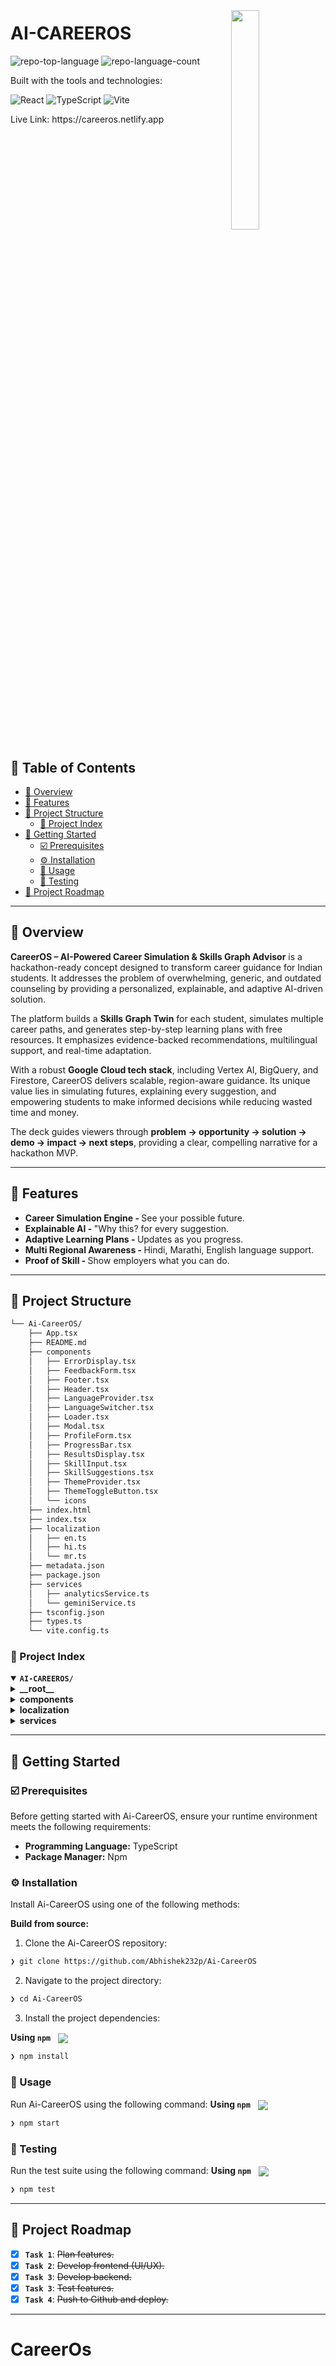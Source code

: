 <div align="left" style="position: relative;">
<img src="https://img.icons8.com/external-tal-revivo-duo-tal-revivo/100/external-markdown-a-lightweight-markup-language-with-plain-text-formatting-syntax-logo-duo-tal-revivo.png" align="right" width="30%" style="margin: -20px 0 0 20px;">
<h1>AI-CAREEROS</h1>
<p align="left">
	<img src="https://img.shields.io/github/languages/top/Abhishek232p/Ai-CareerOS?style=plastic&color=b300ff" alt="repo-top-language">
	<img src="https://img.shields.io/github/languages/count/Abhishek232p/Ai-CareerOS?style=plastic&color=b300ff" alt="repo-language-count">
</p>
<p align="left">Built with the tools and technologies:</p>
<p align="left">
	<img src="https://img.shields.io/badge/React-61DBFB.svg?style=plastic&logo=React&logoColor=white" alt="React">
	<img src="https://img.shields.io/badge/TypeScript-3178C6.svg?style=plastic&logo=TypeScript&logoColor=black" alt="TypeScript">
	<img src="https://img.shields.io/badge/Vite-41D1FF.svg?style=plastic&logo=Vite&logoColor=white" alt="Vite">
</p>
<p>Live Link: https://careeros.netlify.app</p>
</div>
<br clear="right">

## 🔗 Table of Contents

- [📍 Overview](#-overview)
- [👾 Features](#-features)
- [📁 Project Structure](#-project-structure)
  - [📂 Project Index](#-project-index)
- [🚀 Getting Started](#-getting-started)
  - [☑️ Prerequisites](#-prerequisites)
  - [⚙️ Installation](#-installation)
  - [🤖 Usage](#🤖-usage)
  - [🧪 Testing](#🧪-testing)
- [📌 Project Roadmap](#-project-roadmap)
---

## 📍 Overview
<p>
    <strong>CareerOS – AI-Powered Career Simulation & Skills Graph Advisor</strong> is a hackathon-ready concept designed to transform career guidance for Indian students. It addresses the problem of overwhelming, generic, and outdated counseling by providing a personalized, explainable, and adaptive AI-driven solution.
  </p>
  <p>
    The platform builds a <strong>Skills Graph Twin</strong> for each student, simulates multiple career paths, and generates step-by-step learning plans with free resources. It emphasizes evidence-backed recommendations, multilingual support, and real-time adaptation.
  </p>
  <p>
    With a robust <strong>Google Cloud tech stack</strong>, including Vertex AI, BigQuery, and Firestore, CareerOS delivers scalable, region-aware guidance. Its unique value lies in simulating futures, explaining every suggestion, and empowering students to make informed decisions while reducing wasted time and money.
  </p>
  <p>
    The deck guides viewers through <strong>problem → opportunity → solution → demo → impact → next steps</strong>, providing a clear, compelling narrative for a hackathon MVP.
  </p>
  
---

## 👾 Features
<ul>
	<li><b>Career Simulation Engine - </b> See your possible future.</li>
	<li><b>Explainable AI - </b>"Why this? for every suggestion.</li>
	<li><b>Adaptive Learning Plans - </b>Updates as you progress.</li>
	<li><b>Multi Regional Awareness - </b>Hindi, Marathi, English language support.</li>
	<li><b>Proof of Skill - </b>Show employers what you can do.</li>
</ul>

---

## 📁 Project Structure

```sh
└── Ai-CareerOS/
    ├── App.tsx
    ├── README.md
    ├── components
    │   ├── ErrorDisplay.tsx
    │   ├── FeedbackForm.tsx
    │   ├── Footer.tsx
    │   ├── Header.tsx
    │   ├── LanguageProvider.tsx
    │   ├── LanguageSwitcher.tsx
    │   ├── Loader.tsx
    │   ├── Modal.tsx
    │   ├── ProfileForm.tsx
    │   ├── ProgressBar.tsx
    │   ├── ResultsDisplay.tsx
    │   ├── SkillInput.tsx
    │   ├── SkillSuggestions.tsx
    │   ├── ThemeProvider.tsx
    │   ├── ThemeToggleButton.tsx
    │   └── icons
    ├── index.html
    ├── index.tsx
    ├── localization
    │   ├── en.ts
    │   ├── hi.ts
    │   └── mr.ts
    ├── metadata.json
    ├── package.json
    ├── services
    │   ├── analyticsService.ts
    │   └── geminiService.ts
    ├── tsconfig.json
    ├── types.ts
    └── vite.config.ts
```


### 📂 Project Index
<details open>
	<summary><b><code>AI-CAREEROS/</code></b></summary>
	<details> <!-- __root__ Submodule -->
		<summary><b>__root__</b></summary>
		<blockquote>
			<table>
			<tr>
				<td><b><a href='https://github.com/Abhishek232p/Ai-CareerOS/blob/master/types.ts'>types.ts</a></b></td>
				<td></td>
			</tr>
			<tr>
				<td><b><a href='https://github.com/Abhishek232p/Ai-CareerOS/blob/master/tsconfig.json'>tsconfig.json</a></b></td>
				<td></td>
			</tr>
			<tr>
				<td><b><a href='https://github.com/Abhishek232p/Ai-CareerOS/blob/master/App.tsx'>App.tsx</a></b></td>
				<td></td>
			</tr>
			<tr>
				<td><b><a href='https://github.com/Abhishek232p/Ai-CareerOS/blob/master/metadata.json'>metadata.json</a></b></td>
				<td></td>
			</tr>
			<tr>
				<td><b><a href='https://github.com/Abhishek232p/Ai-CareerOS/blob/master/package.json'>package.json</a></b></td>
				<td></td>
			</tr>
			<tr>
				<td><b><a href='https://github.com/Abhishek232p/Ai-CareerOS/blob/master/vite.config.ts'>vite.config.ts</a></b></td>
				<td></td>
			</tr>
			<tr>
				<td><b><a href='https://github.com/Abhishek232p/Ai-CareerOS/blob/master/index.html'>index.html</a></b></td>
				<td></td>
			</tr>
			<tr>
				<td><b><a href='https://github.com/Abhishek232p/Ai-CareerOS/blob/master/index.tsx'>index.tsx</a></b></td>
				<td></td>
			</tr>
			</table>
		</blockquote>
	</details>
	<details> <!-- components Submodule -->
		<summary><b>components</b></summary>
		<blockquote>
			<table>
			<tr>
				<td><b><a href='https://github.com/Abhishek232p/Ai-CareerOS/blob/master/components/SkillInput.tsx'>SkillInput.tsx</a></b></td>
				<td></td>
			</tr>
			<tr>
				<td><b><a href='https://github.com/Abhishek232p/Ai-CareerOS/blob/master/components/LanguageSwitcher.tsx'>LanguageSwitcher.tsx</a></b></td>
				<td></td>
			</tr>
			<tr>
				<td><b><a href='https://github.com/Abhishek232p/Ai-CareerOS/blob/master/components/Footer.tsx'>Footer.tsx</a></b></td>
				<td></td>
			</tr>
			<tr>
				<td><b><a href='https://github.com/Abhishek232p/Ai-CareerOS/blob/master/components/ProfileForm.tsx'>ProfileForm.tsx</a></b></td>
				<td></td>
			</tr>
			<tr>
				<td><b><a href='https://github.com/Abhishek232p/Ai-CareerOS/blob/master/components/Loader.tsx'>Loader.tsx</a></b></td>
				<td></td>
			</tr>
			<tr>
				<td><b><a href='https://github.com/Abhishek232p/Ai-CareerOS/blob/master/components/ThemeToggleButton.tsx'>ThemeToggleButton.tsx</a></b></td>
				<td></td>
			</tr>
			<tr>
				<td><b><a href='https://github.com/Abhishek232p/Ai-CareerOS/blob/master/components/SkillSuggestions.tsx'>SkillSuggestions.tsx</a></b></td>
				<td></td>
			</tr>
			<tr>
				<td><b><a href='https://github.com/Abhishek232p/Ai-CareerOS/blob/master/components/Header.tsx'>Header.tsx</a></b></td>
				<td></td>
			</tr>
			<tr>
				<td><b><a href='https://github.com/Abhishek232p/Ai-CareerOS/blob/master/components/LanguageProvider.tsx'>LanguageProvider.tsx</a></b></td>
				<td></td>
			</tr>
			<tr>
				<td><b><a href='https://github.com/Abhishek232p/Ai-CareerOS/blob/master/components/ThemeProvider.tsx'>ThemeProvider.tsx</a></b></td>
				<td></td>
			</tr>
			<tr>
				<td><b><a href='https://github.com/Abhishek232p/Ai-CareerOS/blob/master/components/ProgressBar.tsx'>ProgressBar.tsx</a></b></td>
				<td></td>
			</tr>
			<tr>
				<td><b><a href='https://github.com/Abhishek232p/Ai-CareerOS/blob/master/components/FeedbackForm.tsx'>FeedbackForm.tsx</a></b></td>
				<td></td>
			</tr>
			<tr>
				<td><b><a href='https://github.com/Abhishek232p/Ai-CareerOS/blob/master/components/ErrorDisplay.tsx'>ErrorDisplay.tsx</a></b></td>
				<td></td>
			</tr>
			<tr>
				<td><b><a href='https://github.com/Abhishek232p/Ai-CareerOS/blob/master/components/ResultsDisplay.tsx'>ResultsDisplay.tsx</a></b></td>
				<td></td>
			</tr>
			<tr>
				<td><b><a href='https://github.com/Abhishek232p/Ai-CareerOS/blob/master/components/Modal.tsx'>Modal.tsx</a></b></td>
				<td></td>
			</tr>
			</table>
			<details>
				<summary><b>icons</b></summary>
				<blockquote>
					<table>
					<tr>
						<td><b><a href='https://github.com/Abhishek232p/Ai-CareerOS/blob/master/components/icons/XCircleIcon.tsx'>XCircleIcon.tsx</a></b></td>
						<td></td>
					</tr>
					<tr>
						<td><b><a href='https://github.com/Abhishek232p/Ai-CareerOS/blob/master/components/icons/DocumentDownloadIcon.tsx'>DocumentDownloadIcon.tsx</a></b></td>
						<td></td>
					</tr>
					<tr>
						<td><b><a href='https://github.com/Abhishek232p/Ai-CareerOS/blob/master/components/icons/AcademicCapIcon.tsx'>AcademicCapIcon.tsx</a></b></td>
						<td></td>
					</tr>
					<tr>
						<td><b><a href='https://github.com/Abhishek232p/Ai-CareerOS/blob/master/components/icons/SparklesIcon.tsx'>SparklesIcon.tsx</a></b></td>
						<td></td>
					</tr>
					<tr>
						<td><b><a href='https://github.com/Abhishek232p/Ai-CareerOS/blob/master/components/icons/MoonIcon.tsx'>MoonIcon.tsx</a></b></td>
						<td></td>
					</tr>
					<tr>
						<td><b><a href='https://github.com/Abhishek232p/Ai-CareerOS/blob/master/components/icons/XIcon.tsx'>XIcon.tsx</a></b></td>
						<td></td>
					</tr>
					<tr>
						<td><b><a href='https://github.com/Abhishek232p/Ai-CareerOS/blob/master/components/icons/PlusCircleIcon.tsx'>PlusCircleIcon.tsx</a></b></td>
						<td></td>
					</tr>
					<tr>
						<td><b><a href='https://github.com/Abhishek232p/Ai-CareerOS/blob/master/components/icons/VideoCameraIcon.tsx'>VideoCameraIcon.tsx</a></b></td>
						<td></td>
					</tr>
					<tr>
						<td><b><a href='https://github.com/Abhishek232p/Ai-CareerOS/blob/master/components/icons/ChevronDownIcon.tsx'>ChevronDownIcon.tsx</a></b></td>
						<td></td>
					</tr>
					<tr>
						<td><b><a href='https://github.com/Abhishek232p/Ai-CareerOS/blob/master/components/icons/BriefcaseIcon.tsx'>BriefcaseIcon.tsx</a></b></td>
						<td></td>
					</tr>
					<tr>
						<td><b><a href='https://github.com/Abhishek232p/Ai-CareerOS/blob/master/components/icons/LightBulbIcon.tsx'>LightBulbIcon.tsx</a></b></td>
						<td></td>
					</tr>
					<tr>
						<td><b><a href='https://github.com/Abhishek232p/Ai-CareerOS/blob/master/components/icons/StarIcon.tsx'>StarIcon.tsx</a></b></td>
						<td></td>
					</tr>
					<tr>
						<td><b><a href='https://github.com/Abhishek232p/Ai-CareerOS/blob/master/components/icons/ComputerDesktopIcon.tsx'>ComputerDesktopIcon.tsx</a></b></td>
						<td></td>
					</tr>
					<tr>
						<td><b><a href='https://github.com/Abhishek232p/Ai-CareerOS/blob/master/components/icons/SearchIcon.tsx'>SearchIcon.tsx</a></b></td>
						<td></td>
					</tr>
					<tr>
						<td><b><a href='https://github.com/Abhishek232p/Ai-CareerOS/blob/master/components/icons/LanguageIcon.tsx'>LanguageIcon.tsx</a></b></td>
						<td></td>
					</tr>
					<tr>
						<td><b><a href='https://github.com/Abhishek232p/Ai-CareerOS/blob/master/components/icons/UserIcon.tsx'>UserIcon.tsx</a></b></td>
						<td></td>
					</tr>
					<tr>
						<td><b><a href='https://github.com/Abhishek232p/Ai-CareerOS/blob/master/components/icons/ExclamationTriangleIcon.tsx'>ExclamationTriangleIcon.tsx</a></b></td>
						<td></td>
					</tr>
					<tr>
						<td><b><a href='https://github.com/Abhishek232p/Ai-CareerOS/blob/master/components/icons/SaveIcon.tsx'>SaveIcon.tsx</a></b></td>
						<td></td>
					</tr>
					<tr>
						<td><b><a href='https://github.com/Abhishek232p/Ai-CareerOS/blob/master/components/icons/ClipboardCheckIcon.tsx'>ClipboardCheckIcon.tsx</a></b></td>
						<td></td>
					</tr>
					<tr>
						<td><b><a href='https://github.com/Abhishek232p/Ai-CareerOS/blob/master/components/icons/SunIcon.tsx'>SunIcon.tsx</a></b></td>
						<td></td>
					</tr>
					<tr>
						<td><b><a href='https://github.com/Abhishek232p/Ai-CareerOS/blob/master/components/icons/LocationMarkerIcon.tsx'>LocationMarkerIcon.tsx</a></b></td>
						<td></td>
					</tr>
					<tr>
						<td><b><a href='https://github.com/Abhishek232p/Ai-CareerOS/blob/master/components/icons/CheckCircleIcon.tsx'>CheckCircleIcon.tsx</a></b></td>
						<td></td>
					</tr>
					<tr>
						<td><b><a href='https://github.com/Abhishek232p/Ai-CareerOS/blob/master/components/icons/PrinterIcon.tsx'>PrinterIcon.tsx</a></b></td>
						<td></td>
					</tr>
					</table>
				</blockquote>
			</details>
		</blockquote>
	</details>
	<details> <!-- localization Submodule -->
		<summary><b>localization</b></summary>
		<blockquote>
			<table>
			<tr>
				<td><b><a href='https://github.com/Abhishek232p/Ai-CareerOS/blob/master/localization/en.ts'>en.ts</a></b></td>
				<td></td>
			</tr>
			<tr>
				<td><b><a href='https://github.com/Abhishek232p/Ai-CareerOS/blob/master/localization/hi.ts'>hi.ts</a></b></td>
				<td></td>
			</tr>
			<tr>
				<td><b><a href='https://github.com/Abhishek232p/Ai-CareerOS/blob/master/localization/mr.ts'>mr.ts</a></b></td>
				<td></td>
			</tr>
			</table>
		</blockquote>
	</details>
	<details> <!-- services Submodule -->
		<summary><b>services</b></summary>
		<blockquote>
			<table>
			<tr>
				<td><b><a href='https://github.com/Abhishek232p/Ai-CareerOS/blob/master/services/geminiService.ts'>geminiService.ts</a></b></td>
				<td></td>
			</tr>
			<tr>
				<td><b><a href='https://github.com/Abhishek232p/Ai-CareerOS/blob/master/services/analyticsService.ts'>analyticsService.ts</a></b></td>
				<td></td>
			</tr>
			</table>
		</blockquote>
	</details>
</details>

---
## 🚀 Getting Started

### ☑️ Prerequisites

Before getting started with Ai-CareerOS, ensure your runtime environment meets the following requirements:

- **Programming Language:** TypeScript
- **Package Manager:** Npm


### ⚙️ Installation

Install Ai-CareerOS using one of the following methods:

**Build from source:**

1. Clone the Ai-CareerOS repository:
```sh
❯ git clone https://github.com/Abhishek232p/Ai-CareerOS
```

2. Navigate to the project directory:
```sh
❯ cd Ai-CareerOS
```

3. Install the project dependencies:


**Using `npm`** &nbsp; [<img align="center" src="https://img.shields.io/badge/npm-CB3837.svg?style={badge_style}&logo=npm&logoColor=white" />](https://www.npmjs.com/)

```sh
❯ npm install
```




### 🤖 Usage
Run Ai-CareerOS using the following command:
**Using `npm`** &nbsp; [<img align="center" src="https://img.shields.io/badge/npm-CB3837.svg?style={badge_style}&logo=npm&logoColor=white" />](https://www.npmjs.com/)

```sh
❯ npm start
```


### 🧪 Testing
Run the test suite using the following command:
**Using `npm`** &nbsp; [<img align="center" src="https://img.shields.io/badge/npm-CB3837.svg?style={badge_style}&logo=npm&logoColor=white" />](https://www.npmjs.com/)

```sh
❯ npm test
```


---
## 📌 Project Roadmap

- [X] **`Task 1`**: <strike>Plan features.</strike>
- [X] **`Task 2`**: <strike>Develop frontend (UI/UX).</strike>
- [X] **`Task 3`**: <strike>Develop backend.</strike>
- [X] **`Task 3`**: <strike>Test features.</strike>
- [X] **`Task 4`**: <strike>Push to Github and deploy.</strike>

---
# CareerOs
